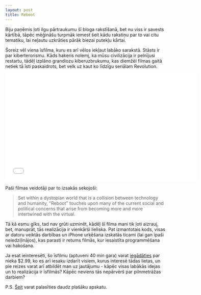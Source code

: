 ```yaml
---
layout: post
title: Reboot
---
```


Biju paņēmis ļoti ilgu pārtraukumu šī bloga rakstīšanā, bet nu viss ir savests kārtībā, tāpēc mēģināšu turpmāk iemest šeit kādu rakstiņu par to vai citu tematiku, lai neļautu uzkrāties pārāk biezai putekļu kārtai.

Šoreiz vēl viena īsfilma, kuru es arī vēlos iekļaut labāko sarakstā. Stāsts ir par kiberterorismu. Kāds hakeris nolemj, ka mūsu civilizācija ir pelnījusi restartu, tādēļ izplāno grandiozu kiberuzbrukumu, kas diemžēl filmas gaitā netiek tā īsti paskaidrots, bet velk uz kaut ko līdzīgu seriālam Revolution.

<p style="text-align: center;"><iframe src="//player.vimeo.com/video/36590799?title=0&amp;byline=0&amp;portrait=0" width="600" height="337" frameborder="0" webkitallowfullscreen mozallowfullscreen allowfullscreen></iframe></p>

Paši filmas veidotāji par to izsakās sekojoši:

> Set within a dystopian world that is a collision between technology and humanity, "Reboot" touches upon many of the current social and political concerns that arise from becoming more and more intertwined with the virtual.

Tā kā esmu gīks, tad nav grūti uzminēt, kādēļ šī filma mani tik ļoti aizrauj, bet, manuprāt, tās realizācija ir vienkārši lieliska. Pat izmantotais kods, visas ar datoru veiktās darbības un iPhone urķēšana izskatās ticami (lai gan īpaši neiedziļinājos), kas parasti ir retums filmās, kur iesaistīta programmēšana vai hakošana.

Ja esat ieinteresēti, šo īsfilmu (aptuveni 40 min gara) varat [iegādāties](http://www.rebootfilm.com/downloads "Reboot - downloads") par nieka $2.99, ko es arī iesaku izdarīt visiem, kurus interesē tādas lietas, un pie reizes varat arī atbildēt man uz jautājumu - kāpēc visas labākās idejas un to realizācija ir īsfilmās? Kāpēc neviens tās nepārvērš par pilnmetrāžas darbiem?

P.S. [Šeit](http://suite101.com/a/reboot-cyberpunk-thriller-film-review#.UNzNI-P3YgI.twitter "Reboot - cyberbpunk thriller film review") varat palasīties daudz plašāku apskatu.